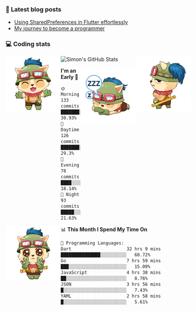 ### 📘 Latest blog posts

<!-- BLOG-POST-LIST:START -->
- [Using SharedPreferences in Flutter effortlessly](http://blog.codingteemo.me/2020/07/15/Using-SharedPreferences-in-Flutter-effortlessly/)
- [My journey to become a programmer](http://blog.codingteemo.me/2018/07/14/My-journey-to-become-a-programmer/)
<!-- BLOG-POST-LIST:END -->

### 💻 Coding stats
<img align="right" src="https://raw.githubusercontent.com/simonpham/simonpham/master/assets/images/6kiur.gif" >


<img align="left" src="https://raw.githubusercontent.com/simonpham/simonpham/master/assets/images/5kiur.gif" >

![Simon's GitHub Stats](https://github-readme-stats-obu2qdcs2.vercel.app/api?username=simonpham)

<img align="right" src="https://raw.githubusercontent.com/simonpham/simonpham/master/assets/images/4kiur.gif" >

<!--START_SECTION:waka-->
**I'm an Early 🐤** 

```text
🌞 Morning    133 commits    ███████░░░░░░░░░░░░░░░░░░   30.93% 
🌆 Daytime    126 commits    ███████░░░░░░░░░░░░░░░░░░   29.3% 
🌃 Evening    78 commits     ████░░░░░░░░░░░░░░░░░░░░░   18.14% 
🌙 Night      93 commits     █████░░░░░░░░░░░░░░░░░░░░   21.63%

```


<img align="left" src="https://raw.githubusercontent.com/simonpham/simonpham/master/assets/images/19kiur.gif" >📊 **This Month I Spend My Time On** 

```text
💬 Programming Languages: 
Dart                     32 hrs 9 mins       ███████████████░░░░░░░░░░   60.72% 
Go                       7 hrs 59 mins       ███░░░░░░░░░░░░░░░░░░░░░░   15.09% 
JavaScript               4 hrs 38 mins       ██░░░░░░░░░░░░░░░░░░░░░░░   8.76% 
JSON                     3 hrs 56 mins       █░░░░░░░░░░░░░░░░░░░░░░░░   7.43% 
YAML                     2 hrs 58 mins       █░░░░░░░░░░░░░░░░░░░░░░░░   5.61%

```


<!--END_SECTION:waka-->
